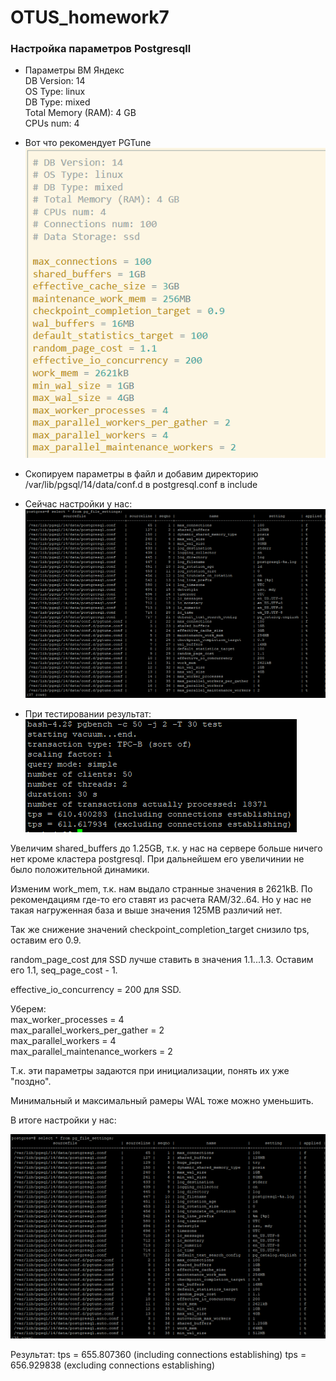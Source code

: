 # OTUS_homework7
### Настройка параметров Postgresqll

* Параметры ВМ Яндекс  
DB Version: 14  
OS Type: linux  
DB Type: mixed  
Total Memory (RAM): 4 GB  
CPUs num: 4  

* Вот что рекомендует PGTune  
![описание](Screenshot_14.png)

* Скопируем параметры в файл и добавим директорию /var/lib/pgsql/14/data/conf.d в postgresql.conf в include

* Сейчас настройки у нас:  
![описание](2.png)

* При тестировании результат:  
![описание](3.png)

Увеличим shared_buffers до 1.25GB, т.к. у нас на сервере больше ничего нет кроме кластера postgresql. При дальнейшем его увеличинии не было положительной динамики. 

Изменим work_mem, т.к. нам выдало странные значения в 2621kB. По рекомендациям где-то его ставят из расчета RAM/32..64. Но у нас не такая нагруженная база и выше значения 125MB различий нет. 

Так же снижение значений checkpoint_completion_target снизило tps, оставим его 0.9.  

random_page_cost для SSD лучше ставить в значения 1.1...1.3. Оставим его 1.1, seq_page_cost - 1.  

effective_io_concurrency = 200 для SSD.  

Уберем:  
max_worker_processes = 4  
max_parallel_workers_per_gather = 2  
max_parallel_workers = 4  
max_parallel_maintenance_workers = 2  

Т.к. эти параметры задаются при инициализации, понять их уже "поздно".

Минимальный и максимальный рамеры WAL тоже можно уменьшить.

В итоге настройки у нас:

![описание](11.png)

Результат:
tps = 655.807360 (including connections establishing)
tps = 656.929838 (excluding connections establishing)
